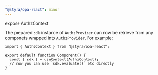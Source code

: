 ```yaml
---
"@styra/opa-react": minor
---
```


expose AuthzContext

The prepared `sdk` instance of `AuthzProvider` can now be retrieve
from any componets wrapped into `AuthzProvider`. For example:

```tsx
import { AuthzContext } from "@styra/opa-react";

export default function Component() {
  const { sdk } = useContext(AuthzContext);
  // now you can use `sdk.evaluate()` etc directly
}
```
